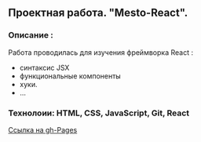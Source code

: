 
## Проектная работа. "Mesto-React".

### Описание :

Работа проводилась для изучения фреймворка React :
  - синтаксис JSX
  - функциональные компоненты
  - хуки.
  - ...

### Технолоии: HTML, CSS, JavaScript, Git, React

[Ссылка на gh-Pages](https://sergeevdd.github.io/mesto-react/)
